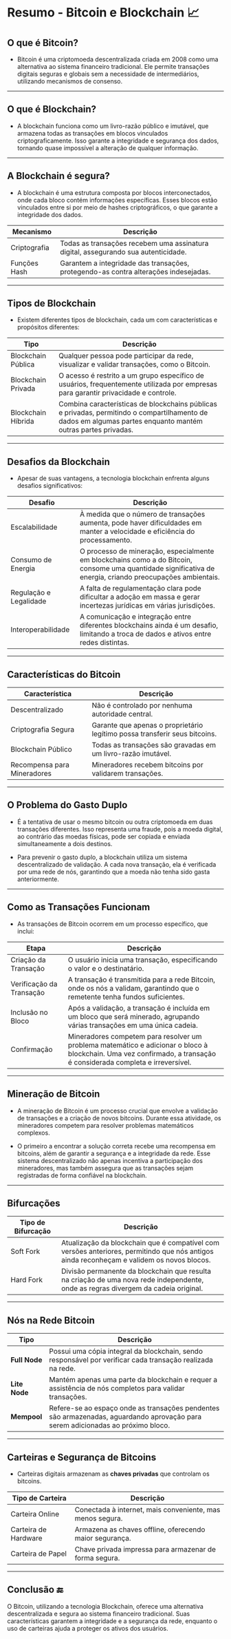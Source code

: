 # Resumo - Bitcoin e Blockchain 📈

## O que é Bitcoin?

- Bitcoin é uma criptomoeda descentralizada criada em 2008 como uma alternativa ao sistema financeiro tradicional. Ele permite transações digitais seguras e globais sem a necessidade de intermediários, utilizando mecanismos de consenso.

---

## O que é Blockchain?

- A blockchain funciona como um livro-razão público e imutável, que armazena todas as transações em blocos vinculados criptograficamente. Isso garante a integridade e segurança dos dados, tornando quase impossível a alteração de qualquer informação.

---

## A Blockchain é segura?

- A blockchain é uma estrutura composta por blocos interconectados, onde cada bloco contém informações específicas. Esses blocos estão vinculados entre si por meio de hashes criptográficos, o que garante a integridade dos dados. 

| Mecanismo            | Descrição                                                       |
|----------------------|-----------------------------------------------------------------|
| Criptografia          | Todas as transações recebem uma assinatura digital, assegurando sua autenticidade. |
| Funções Hash          | Garantem a integridade das transações, protegendo-as contra alterações indesejadas. |

---

## Tipos de Blockchain

- Existem diferentes tipos de blockchain, cada um com características e propósitos diferentes:

| Tipo                   | Descrição                                                       |
|-----------------------|-----------------------------------------------------------------|
| Blockchain Pública     | Qualquer pessoa pode participar da rede, visualizar e validar transações, como o Bitcoin. |
| Blockchain Privada     | O acesso é restrito a um grupo específico de usuários, frequentemente utilizada por empresas para garantir privacidade e controle. |
| Blockchain Híbrida     | Combina características de blockchains públicas e privadas, permitindo o compartilhamento de dados em algumas partes enquanto mantém outras partes privadas. |

---

## Desafios da Blockchain

- Apesar de suas vantagens, a tecnologia blockchain enfrenta alguns desafios significativos:

| Desafio               | Descrição                                                       |
|-----------------------|-----------------------------------------------------------------|
| Escalabilidade        | À medida que o número de transações aumenta, pode haver dificuldades em manter a velocidade e eficiência do processamento. |
| Consumo de Energia     | O processo de mineração, especialmente em blockchains como a do Bitcoin, consome uma quantidade significativa de energia, criando preocupações ambientais. |
| Regulação e Legalidade | A falta de regulamentação clara pode dificultar a adoção em massa e gerar incertezas jurídicas em várias jurisdições. |
| Interoperabilidade     | A comunicação e integração entre diferentes blockchains ainda é um desafio, limitando a troca de dados e ativos entre redes distintas. |

---

## Características do Bitcoin

| Característica        | Descrição                                                       |
|-----------------------|-----------------------------------------------------------------|
| Descentralizado        | Não é controlado por nenhuma autoridade central.               |
| Criptografia Segura    | Garante que apenas o proprietário legítimo possa transferir seus bitcoins. |
| Blockchain Público     | Todas as transações são gravadas em um livro-razão imutável.    |
| Recompensa para Mineradores | Mineradores recebem bitcoins por validarem transações.            |

---

## O Problema do Gasto Duplo

-  É a tentativa de usar o mesmo bitcoin ou outra criptomoeda em duas transações diferentes. Isso representa uma fraude, pois a moeda digital, ao contrário das moedas físicas, pode ser copiada e enviada simultaneamente a dois destinos.

- Para prevenir o gasto duplo, a blockchain utiliza um sistema descentralizado de validação. A cada nova transação, ela é verificada por uma rede de nós, garantindo que a moeda não tenha sido gasta anteriormente.
---

## Como as Transações Funcionam

- As transações de Bitcoin ocorrem em um processo específico, que inclui:

| Etapa                  | Descrição                                                       |
|-----------------------|-----------------------------------------------------------------|
| Criação da Transação   | O usuário inicia uma transação, especificando o valor e o destinatário. |
| Verificação da Transação | A transação é transmitida para a rede Bitcoin, onde os nós a validam, garantindo que o remetente tenha fundos suficientes. |
| Inclusão no Bloco     | Após a validação, a transação é incluída em um bloco que será minerado, agrupando várias transações em uma única cadeia. |
| Confirmação           | Mineradores competem para resolver um problema matemático e adicionar o bloco à blockchain. Uma vez confirmado, a transação é considerada completa e irreversível. |

---

## Mineração de Bitcoin

- A mineração de Bitcoin é um processo crucial que envolve a validação de transações e a criação de novos bitcoins. Durante essa atividade, os mineradores competem para resolver problemas matemáticos complexos. 

- O primeiro a encontrar a solução correta recebe uma recompensa em bitcoins, além de garantir a segurança e a integridade da rede. Esse sistema descentralizado não apenas incentiva a participação dos mineradores, mas também assegura que as transações sejam registradas de forma confiável na blockchain.

---

## Bifurcações

| Tipo de Bifurcação     | Descrição                                                       |
|-----------------------|-----------------------------------------------------------------|
| Soft Fork              | Atualização da blockchain que é compatível com versões anteriores, permitindo que nós antigos ainda reconheçam e validem os novos blocos.      |
| Hard Fork              | Divisão permanente da blockchain que resulta na criação de uma nova rede independente, onde as regras divergem da cadeia original. |

---

## Nós na Rede Bitcoin

| Tipo       | Descrição                                                     |
|--------------------|--------------------------------------------------------------|
| **Full Node**      | Possui uma cópia integral da blockchain, sendo responsável por verificar cada transação realizada na rede. |
| **Lite Node**      | Mantém apenas uma parte da blockchain e requer a assistência de nós completos para validar transações. |
| **Mempool**        | Refere-se ao espaço onde as transações pendentes são armazenadas, aguardando aprovação para serem adicionadas ao próximo bloco. |


---

## Carteiras e Segurança de Bitcoins

- Carteiras digitais armazenam as **chaves privadas** que controlam os bitcoins.

| Tipo de Carteira       | Descrição                                                       |
|-----------------------|-----------------------------------------------------------------|
| Carteira Online        | Conectada à internet, mais conveniente, mas menos segura.       |
| Carteira de Hardware   | Armazena as chaves offline, oferecendo maior segurança.         |
| Carteira de Papel      | Chave privada impressa para armazenar de forma segura.          |

---

## Conclusão 🔚

O Bitcoin, utilizando a tecnologia Blockchain, oferece uma alternativa descentralizada e segura ao sistema financeiro tradicional. Suas características garantem a integridade e a segurança da rede, enquanto o uso de carteiras ajuda a proteger os ativos dos usuários.